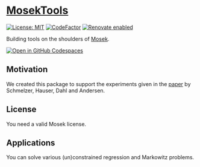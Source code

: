 # [MosekTools](https://tschm.github.io/MosekRegression/book)

[![License: MIT](https://img.shields.io/badge/License-MIT-yellow.svg)](LICENSE)
[![CodeFactor](https://www.codefactor.io/repository/github/tschm/MosekRegression/badge)](https://www.codefactor.io/repository/github/tschm/MosekRegression)
[![Renovate enabled](https://img.shields.io/badge/renovate-enabled-brightgreen.svg)](https://github.com/renovatebot/renovate)

Building tools on the shoulders of [Mosek](http://www.mosek.com).

[![Open in GitHub Codespaces](https://github.com/codespaces/badge.svg)](https://codespaces.new/tschm/MosekRegression)

## Motivation

We created this package to support the experiments given in the [paper](http://arxiv.org/abs/1310.3397)
by Schmelzer, Hauser, Dahl and Andersen.

## License

You need a valid Mosek license.

## Applications

You can solve various (un)constrained regression and Markowitz problems.
